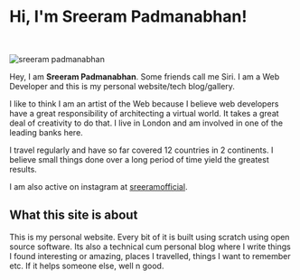 # Hi, I'm Sreeram Padmanabhan!

&nbsp;

![sreeram padmanabhan](/img/sreeram-collage.jpg "sreeram padmanabhan")

Hey, I am **Sreeram Padmanabhan**. Some friends call me Siri. I am a Web Developer and this is my personal website/tech blog/gallery.

I like to think I am an artist of the Web because I believe web developers have a great responsibility of architecting a virtual world. It takes a great deal of creativity to do that. I live in London and am involved in one of the leading banks here.

I travel regularly and have so far covered 12 countries in 2 continents. I believe small things done over a long period of time yield the greatest results.

I am also active on instagram at [sreeramofficial](https://instagram.com/sreeramofficial).

## What this site is about

This is my personal website. Every bit of it is built using scratch using open source software. Its also a technical cum personal blog where I write things I found interesting or amazing, places I travelled, things I want to remember etc. If it helps someone else, well n good.